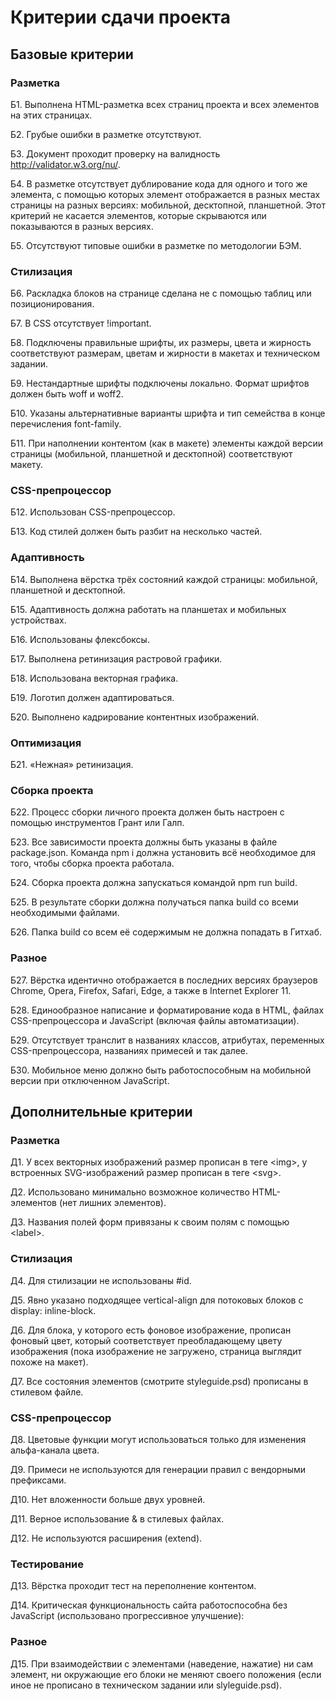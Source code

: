 # Критерии сдачи проекта

## Базовые критерии

### Разметка

Б1. Выполнена HTML-разметка всех страниц проекта и всех элементов на этих страницах.

Б2. Грубые ошибки в разметке отсутствуют.

Б3. Документ проходит проверку на валидность http://validator.w3.org/nu/.

Б4. В разметке отсутствует дублирование кода для одного и того же элемента, с помощью которых элемент отображается в разных местах страницы на разных версиях: мобильной, десктопной, планшетной. Этот критерий не касается элементов, которые скрываются или показываются в разных версиях.

Б5. Отсутствуют типовые ошибки в разметке по методологии БЭМ.

### Стилизация

Б6. Раскладка блоков на странице сделана не с помощью таблиц или позиционирования.

Б7. В CSS отсутствует !important.

Б8. Подключены правильные шрифты, их размеры, цвета и жирность соответствуют размерам, цветам и жирности в макетах и техническом задании.

Б9. Нестандартные шрифты подключены локально. Формат шрифтов должен быть woff и woff2.

Б10. Указаны альтернативные варианты шрифта и тип семейства в конце перечисления font-family.

Б11. При наполнении контентом (как в макете) элементы каждой версии страницы (мобильной, планшетной и десктопной) соответствуют макету.

### CSS-препроцессор

Б12. Использован CSS-препроцессор.

Б13. Код стилей должен быть разбит на несколько частей.

### Адаптивность

Б14. Выполнена вёрстка трёх состояний каждой страницы: мобильной, планшетной и десктопной.

Б15. Адаптивность должна работать на планшетах и мобильных устройствах.

Б16. Использованы флексбоксы.

Б17. Выполнена ретинизация растровой графики.

Б18. Использована векторная графика.

Б19. Логотип должен адаптироваться.

Б20. Выполнено кадрирование контентных изображений.

### Оптимизация

Б21. «Нежная» ретинизация.

### Сборка проекта

Б22. Процесс сборки личного проекта должен быть настроен с помощью инструментов Грант или Галп.

Б23. Все зависимости проекта должны быть указаны в файле package.json. Команда npm i должна установить всё необходимое для того, чтобы сборка проекта работала.

Б24. Сборка проекта должна запускаться командой npm run build.

Б25. В результате сборки должна получаться папка build со всеми необходимыми файлами.

Б26. Папка build со всем её содержимым не должна попадать в Гитхаб.

### Разное

Б27. Вёрстка идентично отображается в последних версиях браузеров Chrome, Opera, Firefox, Safari, Edge, а также в Internet Explorer 11.

Б28. Единообразное написание и форматирование кода в HTML, файлах CSS-препроцессора и JavaScript (включая файлы автоматизации).

Б29. Отсутствует транслит в названиях классов, атрибутах, переменных CSS-препроцессора, названиях примесей и так далее.

Б30. Мобильное меню должно быть работоспособным на мобильной версии при отключенном JavaScript.

## Дополнительные критерии

### Разметка

Д1. У всех векторных изображений размер прописан в теге &lt;img&gt;, у встроенных SVG-изображений размер прописан в теге &lt;svg&gt;.

Д2. Использовано минимально возможное количество HTML-элементов (нет лишних элементов).

Д3. Названия полей форм привязаны к своим полям с помощью &lt;label&gt;.

### Стилизация

Д4. Для стилизации не использованы #id.

Д5. Явно указано подходящее vertical-align для потоковых блоков с display: inline-block.

Д6. Для блока, у которого есть фоновое изображение, прописан фоновый цвет, который соответствует преобладающему цвету изображения (пока изображение не загружено, страница выглядит похоже на макет).

Д7. Все состояния элементов (смотрите styleguide.psd) прописаны в стилевом файле.

### CSS-препроцессор

Д8. Цветовые функции могут использоваться только для изменения альфа-канала цвета.

Д9. Примеси не используются для генерации правил с вендорными префиксами.

Д10. Нет вложенности больше двух уровней.

Д11. Верное использование & в стилевых файлах.

Д12. Не используются расширения (extend).

### Тестирование

Д13. Вёрстка проходит тест на переполнение контентом.

Д14. Критическая функциональность сайта работоспособна без JavaScript (использовано прогрессивное улучшение):

### Разное

Д15. При взаимодействии с элементами (наведение, нажатие) ни сам элемент, ни окружающие его блоки не меняют своего положения (если иное не прописано в техническом задании или slyleguide.psd).
